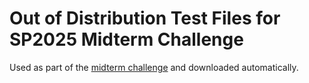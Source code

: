 # Out of Distribution Test Files for SP2025 Midterm Challenge

Used as part of the [midterm challenge](https://github.com/DL4DS/sp2025_midterm_challenge) and downloaded automatically.
